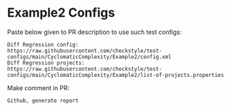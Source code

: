 # Example2 Configs
Paste below given to PR description to use such test configs:
```
Diff Regression config: https://raw.githubusercontent.com/checkstyle/test-configs/main/CyclomaticComplexity/Example2/config.xml
Diff Regression projects: https://raw.githubusercontent.com/checkstyle/test-configs/main/CyclomaticComplexity/Example2/list-of-projects.properties
```
Make comment in PR:
```
Github, generate report
```
